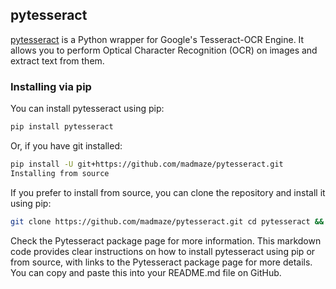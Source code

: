 ## pytesseract

[pytesseract](https://pypi.org/project/pytesseract/) is a Python wrapper for Google's Tesseract-OCR Engine. It allows you to perform Optical Character Recognition (OCR) on images and extract text from them.

### Installing via pip

You can install pytesseract using pip:

```bash
pip install pytesseract
```

Or, if you have git installed:
```bash
pip install -U git+https://github.com/madmaze/pytesseract.git
Installing from source
````

If you prefer to install from source, you can clone the repository and install it using pip:
```bash
git clone https://github.com/madmaze/pytesseract.git cd pytesseract && pip install -U
```

Check the Pytesseract package page for more information.
This markdown code provides clear instructions on how to install pytesseract using pip or from source, with links to the Pytesseract package page for more details. You can copy and paste this into your README.md file on GitHub.

